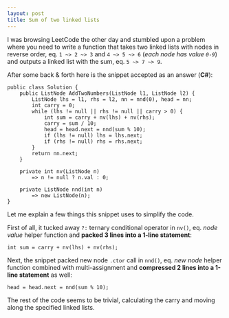 ```yaml
---
layout: post
title: Sum of two linked lists
---
```

I was browsing LeetCode the other day and stumbled upon a problem where you need to write a function that takes two linked lists with nodes in reverse order, eq. `1 ~> 2 ~> 3` and `4 ~> 5 ~> 6` (*each node has value `0-9`*) and outputs a linked list with the sum, eq. `5 ~> 7 ~> 9`.

After some back & forth here is the snippet accepted as an answer (**C#**):

```
public class Solution {
    public ListNode AddTwoNumbers(ListNode l1, ListNode l2) {
        ListNode lhs = l1, rhs = l2, nn = nnd(0), head = nn;
        int carry = 0;
        while (lhs != null || rhs != null || carry > 0) {
            int sum = carry + nv(lhs) + nv(rhs);
            carry = sum / 10;
            head = head.next = nnd(sum % 10);
            if (lhs != null) lhs = lhs.next;
            if (rhs != null) rhs = rhs.next;
        }
        return nn.next;
    }

    private int nv(ListNode n)
        => n != null ? n.val : 0;

    private ListNode nnd(int n)
        => new ListNode(n);
}
```


Let me explain a few things this snippet uses to simplify the code.

First of all, it tucked away `?:` ternary conditional operator in `nv()`, eq. *node value* helper function and **packed 3 lines into a 1-line statement**:

`int sum = carry + nv(lhs) + nv(rhs);`

Next, the snippet packed new node `.ctor` call in `nnd()`, eq. *new node* helper function combined with multi-assignment and **compressed 2 lines into a 1-line statement** as well:

`head = head.next = nnd(sum % 10);`

The rest of the code seems to be trivial, calculating the carry and moving along the specified linked lists.
